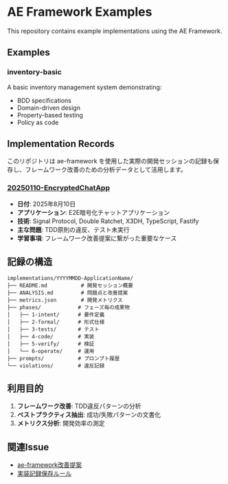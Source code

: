 # AE Framework Examples

This repository contains example implementations using the AE Framework.

## Examples

### inventory-basic
A basic inventory management system demonstrating:
- BDD specifications
- Domain-driven design
- Property-based testing
- Policy as code

## Implementation Records

このリポジトリは ae-framework を使用した実際の開発セッションの記録も保存し、フレームワーク改善のための分析データとして活用します。

### [20250110-EncryptedChatApp](./implementations/20250110-EncryptedChatApp/)
- **日付**: 2025年8月10日
- **アプリケーション**: E2E暗号化チャットアプリケーション
- **技術**: Signal Protocol, Double Ratchet, X3DH, TypeScript, Fastify
- **主な問題**: TDD原則の違反、テスト未実行
- **学習事項**: フレームワーク改善提案に繋がった重要なケース

## 記録の構造

```
implementations/YYYYMMDD-ApplicationName/
├── README.md           # 開発セッション概要
├── ANALYSIS.md         # 問題点と改善提案
├── metrics.json        # 開発メトリクス
├── phases/            # フェーズ毎の成果物
│   ├── 1-intent/      # 要件定義
│   ├── 2-formal/      # 形式仕様
│   ├── 3-tests/       # テスト
│   ├── 4-code/        # 実装
│   ├── 5-verify/      # 検証
│   └── 6-operate/     # 運用
├── prompts/           # プロンプト履歴
└── violations/        # 違反記録
```

## 利用目的

1. **フレームワーク改善**: TDD違反パターンの分析
2. **ベストプラクティス抽出**: 成功/失敗パターンの文書化
3. **メトリクス分析**: 開発効率の測定

## 関連Issue

- [ae-framework改善提案](https://github.com/itdojp/ae-framework/issues/1)
- [実装記録保存ルール](https://github.com/itdojp/ae-examples/issues/2)
